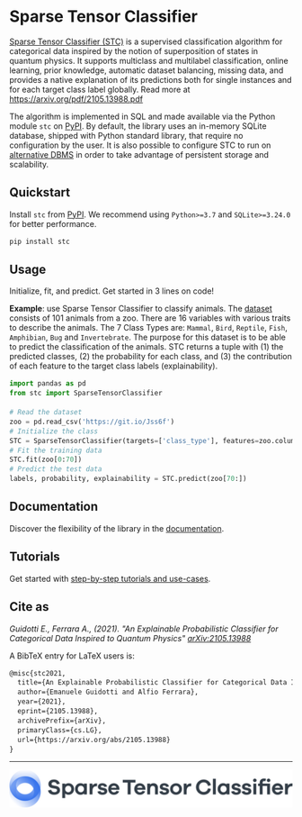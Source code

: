 # Sparse Tensor Classifier

[Sparse Tensor Classifier (STC)](https://sparsetensorclassifier.org/references.html) is a supervised classification algorithm for categorical data inspired by the notion of superposition of states in quantum physics. It supports multiclass and multilabel classification, online learning, prior knowledge, automatic dataset balancing, missing data, and provides a native explanation of its predictions both for single instances and for each target class label globally. Read more at https://arxiv.org/pdf/2105.13988.pdf

The algorithm is implemented in SQL and made available via the Python module ``stc`` on [PyPI](https://pypi.org/project/stc/). By default, the library uses an in-memory SQLite database, shipped with Python standard library, that require no configuration by the user. It is also possible to configure STC to run on [alternative DBMS](https://github.com/SparseTensorClassifier/tutorial/blob/main/Quickstart_DBMS.ipynb) in order to take advantage of persistent storage and scalability.

## Quickstart

Install ``stc`` from [PyPI](https://pypi.org/project/stc/). We recommend using `Python>=3.7` and `SQLite>=3.24.0` for better performance.

```python
pip install stc
```

## Usage

Initialize, fit, and predict. Get started in 3 lines on code! 

**Example**: use Sparse Tensor Classifier to classify animals. The [dataset](https://archive.ics.uci.edu/ml/datasets/Zoo) consists of 101 animals from a zoo. There are 16 variables with various traits to describe the animals. The 7 Class Types are: `Mammal`, `Bird`, `Reptile`, `Fish`, `Amphibian`, `Bug` and `Invertebrate`. The purpose for this dataset is to be able to predict the classification of the animals. STC returns a tuple with (1) the predicted classes, (2) the probability for each class, and (3) the contribution of each feature to the target class labels (explainability).

```python
import pandas as pd
from stc import SparseTensorClassifier

# Read the dataset
zoo = pd.read_csv('https://git.io/Jss6f')
# Initialize the class
STC = SparseTensorClassifier(targets=['class_type'], features=zoo.columns[1:-1])
# Fit the training data
STC.fit(zoo[0:70])
# Predict the test data
labels, probability, explainability = STC.predict(zoo[70:])
```

## Documentation

Discover the flexibility of the library in the [documentation](https://sparsetensorclassifier.org/docs.html).

## Tutorials

Get started with [step-by-step tutorials and use-cases](https://github.com/SparseTensorClassifier/tutorial).

## Cite as

*Guidotti E., Ferrara A., (2021). "An Explainable Probabilistic Classifier for Categorical Data Inspired to Quantum Physics" [arXiv:2105.13988](https://arxiv.org/abs/2105.13988)*

A BibTeX entry for LaTeX users is:

```latex
@misc{stc2021,
  title={An Explainable Probabilistic Classifier for Categorical Data Inspired to Quantum Physics}, 
  author={Emanuele Guidotti and Alfio Ferrara},
  year={2021},
  eprint={2105.13988},
  archivePrefix={arXiv},
  primaryClass={cs.LG},
  url={https://arxiv.org/abs/2105.13988}
}
```

___



![](https://raw.githubusercontent.com/SparseTensorClassifier/stc/main/docs/source/_static/img/logo.svg)